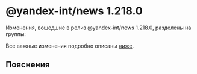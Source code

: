 # @yandex-int/news 1.218.0

<!-- ЧЕЛОВЕЧЕСКОЕ ВСТУПЛЕНИЕ -->

Изменения, вошедшие в релиз @yandex-int/news 1.218.0, разделены на группы:

Все важные изменения подробно описаны [ниже](#Пояснения).

## Пояснения


